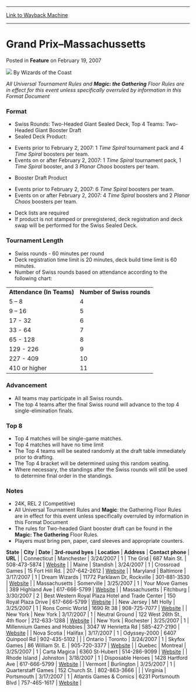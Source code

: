
---
[Link to Wayback Machine](https://web.archive.org/web/20211018012726/https://magic.wizards.com/en/articles/archive/feature/grand-prix%E2%80%93massachussetts-2007-02-19)

[_metadata_:wayback_url]:- "https://magic.wizards.com/en/articles/archive/feature/grand-prix%E2%80%93massachussetts-2007-02-19"
[_metadata_:wayback_raw_url]:- "https://web.archive.org/web/20211018012726id_/https://magic.wizards.com/en/articles/archive/feature/grand-prix%E2%80%93massachussetts-2007-02-19"
[_metadata_:wayback_capture_timestamp]:- "2021-10-18 01:27:26+00:00"
[_metadata_:publish_date]:- "2007-02-19"
[_metadata_:description]:- "All Universal Tournament Rules and Magic: the Gathering Floor Rules are in effect for this event unless specifically overruled by information in this Format DocumentFormatSwiss Rounds: Two-Headed Giant Sealed Deck, Top 4 Teams: Two-Headed Giant Booster DraftSealed Deck Product:Events prior to February 2, 2007: 1 Time Spiral tournament pack and 4 Time Spiral boosters per team."
[_metadata_:generator]:- "Drupal 7 (http://drupal.org)"
---


Grand Prix–Massachussetts
=========================



 Posted in **Feature**
 on February 19, 2007 






![](https://media.magic.wizards.com/styles/auth_small/public/images/person/wizards_author.jpg)
By Wizards of the Coast











*All Universal Tournament Rules and **Magic: the Gathering** Floor Rules are in effect for this event unless specifically overruled by information in this Format Document*

### Format

- Swiss Rounds: Two-Headed Giant Sealed Deck, Top 4 Teams: Two-Headed Giant Booster Draft
- Sealed Deck Product:
* Events prior to February 2, 2007: 1 *Time Spiral* tournament pack and 4 *Time Spiral* boosters per team.
* Events on or after February 2, 2007: 1 *Time Spiral* tournament pack, 1 *Time Spiral* booster, and 3 *Planar Chaos* boosters per team.

- Booster Draft Product
* Events prior to February 2, 2007: 6 *Time Spiral* boosters per team.
* Events on or after February 2, 2007: 4 *Time Spiral* boosters and 2 *Planar Chaos* boosters per team.

- Deck lists are required
- If product is not stamped or preregistered, deck registration and deck swap will be performed for the Swiss Sealed Deck.
### Tournament Length

- Swiss rounds - 60 minutes per round
- Deck registration time limit is 20 minutes, deck build time limit is 60 minutes.
- Number of Swiss rounds based on attendance according to the following chart:
  


|  |  |
| --- | --- |
| **Attendance (In Teams)** | **Number of Swiss rounds** |
| 5 – 8 | 4 |
| 9 – 16 | 5 |
| 17 - 32 | 6 |
| 33 - 64 | 7 |
| 65 - 128 | 8 |
| 129 - 226 | 9 |
| 227 - 409 | 10 |
| 410 or higher | 11 |

### Advancement

- All teams may participate in all Swiss rounds.
- The top 4 teams after the final Swiss round will advance to the top 4 single-elimination finals.
### Top 8

- Top 4 matches will be single-game matches.
- Top 4 matches will have no time limit
- The Top 4 teams will be seated randomly at the draft table immediately prior to drafting.
- The Top 4 bracket will be determined using this random seating.
- Where necessary, the standings after the Swiss rounds will still be used to determine final order in the standings.
### Notes

- 24K, REL 2 (Competitive)
- All Universal Tournament Rules and **Magic**: the Gathering Floor Rules are in effect for this event unless specifically overruled by information in this Format Document
- The rules for Two-headed Giant booster draft can be found in the **Magic: The Gathering** Floor Rules.
- Players must bring pen, paper, card sleeves and appropriate counters.
  
  


 **State** | **City** | **Date** | **3rd-round byes** | **Location** | **Address** | **Contact phone** | **URL** |
| Connecticut | Manchester | 3/24/2007 | 1 | The Grid | 687 Main St. | 508-473-5874 | [Website](http://www.tjcollect.com) |
| Maine | Standish | 3/24/2007 | 1 | Crossroad Games | 15 Fort Hill Rd. | 207-642-2612 | [Website](http://www.crossroadgames.com) |
| Maryland | Baltimore | 3/17/2007 | 1 | Dream Wizards | 11772 Parklawn Dr, Rockville | 301-881-3530 | [Website](http://www.dreamwizards.com) |
| Massachusetts | Somerville | 3/25/2007 | 1 | Your Move Games | 389 Highland Ave | 617-666-5799 | [Website](/en/events/coverage/2002-australian-nationals-coverage) |
| Massachusetts | Fitchburg | 3/30/2007 | 2 | Best Western Royal Plaza Hotel and Trade Center | 150 Royal Plaza Drive | 617-666-5799 | [Website](/en/events/coverage/2002-australian-nationals-coverage) |
| New Jersey | Mt Holly | 3/25/2007 | 1 | Rons Comic World | 1690 Rt 38 | 908-725-7077 | [Website](http://www.togit.com) |
| New York | New York | 3/17/2007 | 1 | Neutral Ground | 122 West 26th St., 4th floor | 212-633-1288 | [Website](http://www.neutralground.net) |
| New York | Rochester | 3/25/2007 | 1 | Millennium Games and Hobbies | 3047 W Henrietta Rd | 585-427-2190 | [Website](http://www.millenniumgames.com/) |
| Nova Scotia | Halifax | 3/17/2007 | 1 | Odyssey-2000 | 6407 Quinpool Rd | 902-435-5102 |  |
| Ontario | Toronto | 3/24/2007 | 1 | Skyfox Games | 86 William St. E. | 905-720-3377 | [Website](http://www.skyfoxgames.com) |
| Quebec | Montreal | 3/25/2007 | 1 | Carta Magica | 6360 St-Hubert | 514-286-9099 | [Website](http://www.spellkeeper-events.com) |
| Rhode Island | Johnston | 3/18/2007 | 1 | Disposable Heroes  | 1428 Hartford Ave  | 617-666-5799 | [Website](/en/events/coverage/2002-australian-nationals-coverage) |
| Vermont | Burlington | 3/25/2007 | 1 | Quarterstaff Games | 152 Church St. | 802-863-3666 |  |
| Virginia | Portsmouth | 3/17/2007 | 1 | Atlantis Games & Comics | 6231 Portsmouth Blvd | 757-465-1617 | [Website](http://www.atlantis-comics.com) |







